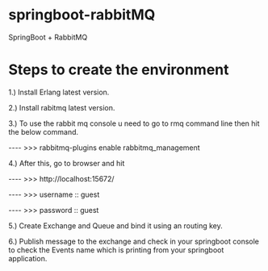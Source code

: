 # springboot-rabbitMQ
SpringBoot + RabbitMQ 

# Steps to create the environment

1.) Install Erlang latest version.

2.) Install rabitmq latest version.

3.) To use the rabbit mq console u need to go to rmq command line then hit the below command.

  ---- >>> rabbitmq-plugins enable rabbitmq_management
  
4.) After this, go to browser and hit 

  ---- >>> http://localhost:15672/  
  
  ---- >>> username :: guest
  
  ---- >>> password :: guest
  
5.) Create Exchange and Queue and bind it using an routing key.

6.) Publish message to the exchange and check in your springboot console to check the Events name which is printing from your springboot application.

